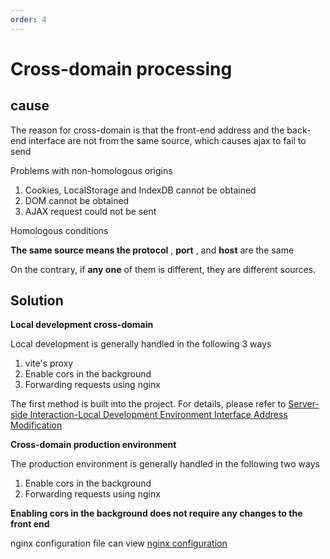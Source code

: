 ```yaml
---
order: 4
---
```


# Cross-domain processing

## cause

The reason for cross-domain is that the front-end address and the back-end interface are not from the same source, which causes ajax to fail to send

Problems with non-homologous origins

1.  Cookies, LocalStorage and IndexDB cannot be obtained
2.  DOM cannot be obtained
3.  AJAX request could not be sent

Homologous conditions

**The same source means the protocol** , **port** , and **host** are the same

On the contrary, if **any one** of them is different, they are different sources.

## Solution

**Local development cross-domain**

Local development is generally handled in the following 3 ways

1.  vite's proxy
2.  Enable cors in the background
3.  Forwarding requests using nginx

The first method is built into the project. For details, please refer to [Server-side Interaction-Local Development Environment Interface Address Modification](#!)

**Cross-domain production environment**

The production environment is generally handled in the following two ways

1.  Enable cors in the background
2.  Forwarding requests using nginx

**Enabling cors in the background does not require any changes to the front end**

nginx configuration file can view [nginx configuration](https://doc.vvbin.cn/guide/deploy.html#%E4%BD%BF%E7%94%A8-nginx-%E5%A4%84%E7%90%86%E8%B7%A8%E5%9F%9F)
